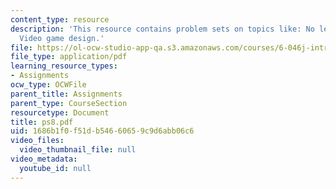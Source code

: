 ```yaml
---
content_type: resource
description: 'This resource contains problem sets on topics like: No left turns and
  Video game design.'
file: https://ol-ocw-studio-app-qa.s3.amazonaws.com/courses/6-046j-introduction-to-algorithms-sma-5503-fall-2005/1686b1f0f51db54660659c9d6abb06c6_ps8.pdf
file_type: application/pdf
learning_resource_types:
- Assignments
ocw_type: OCWFile
parent_title: Assignments
parent_type: CourseSection
resourcetype: Document
title: ps8.pdf
uid: 1686b1f0-f51d-b546-6065-9c9d6abb06c6
video_files:
  video_thumbnail_file: null
video_metadata:
  youtube_id: null
---
```

